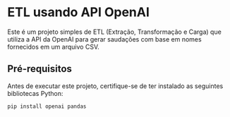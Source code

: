 # ETL usando API OpenAI

Este é um projeto simples de ETL (Extração, Transformação e Carga) que utiliza a API da OpenAI para gerar saudações com base em nomes fornecidos em um arquivo CSV.

## Pré-requisitos

Antes de executar este projeto, certifique-se de ter instalado as seguintes bibliotecas Python:

```bash
pip install openai pandas
